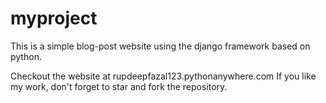 # myproject
This is a simple blog-post website using the django framework based on python.

Checkout the website at rupdeepfazal123.pythonanywhere.com
If you like my work, don't forget to star and fork the repository.
